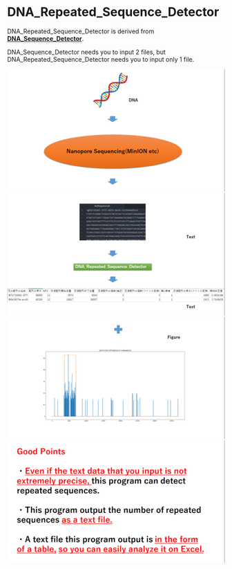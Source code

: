 # DNA_Repeated_Sequence_Detector

DNA_Repeated_Sequence_Detector is derived from [**DNA_Sequence_Detector**](https://github.com/M-iyazaki/DNA_Sequence_Detector).

DNA_Sequence_Detector needs you to input 2 files, but DNA_Repeated_Sequence_Detector needs you to input only 1 file.

<img src="https://github.com/M-iyazaki/DNA_Repeated_Sequence_Detector/blob/master/images/readme1.png" >
<img src="https://github.com/M-iyazaki/DNA_Repeated_Sequence_Detector/blob/master/images/readme2.png" >
<img src="https://github.com/M-iyazaki/DNA_Repeated_Sequence_Detector/blob/master/images/readme3.png" >
<img src="https://github.com/M-iyazaki/DNA_Repeated_Sequence_Detector/blob/master/images/readme4.png" >
